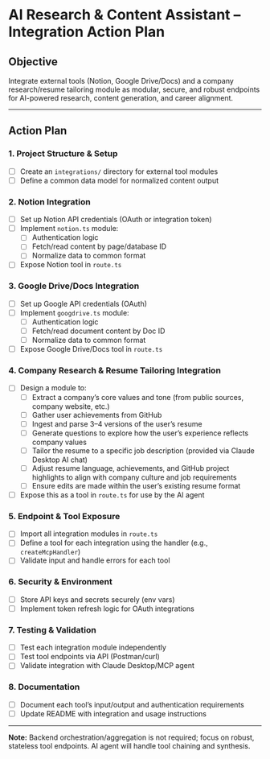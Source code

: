 # AI Research & Content Assistant – Integration Action Plan

## Objective
Integrate external tools (Notion, Google Drive/Docs) and a company research/resume tailoring module as modular, secure, and robust endpoints for AI-powered research, content generation, and career alignment.

---

## Action Plan

### 1. Project Structure & Setup
- [ ] Create an `integrations/` directory for external tool modules
- [ ] Define a common data model for normalized content output

### 2. Notion Integration
- [ ] Set up Notion API credentials (OAuth or integration token)
- [ ] Implement `notion.ts` module:
    - [ ] Authentication logic
    - [ ] Fetch/read content by page/database ID
    - [ ] Normalize data to common format
- [ ] Expose Notion tool in `route.ts`

### 3. Google Drive/Docs Integration
- [ ] Set up Google API credentials (OAuth)
- [ ] Implement `googdrive.ts` module:
    - [ ] Authentication logic
    - [ ] Fetch/read document content by Doc ID
    - [ ] Normalize data to common format
- [ ] Expose Google Drive/Docs tool in `route.ts`

### 4. Company Research & Resume Tailoring Integration
- [ ] Design a module to:
    - [ ] Extract a company’s core values and tone (from public sources, company website, etc.)
    - [ ] Gather user achievements from GitHub
    - [ ] Ingest and parse 3–4 versions of the user’s resume
    - [ ] Generate questions to explore how the user’s experience reflects company values
    - [ ] Tailor the resume to a specific job description (provided via Claude Desktop AI chat)
    - [ ] Adjust resume language, achievements, and GitHub project highlights to align with company culture and job requirements
    - [ ] Ensure edits are made within the user’s existing resume format
- [ ] Expose this as a tool in `route.ts` for use by the AI agent

### 5. Endpoint & Tool Exposure
- [ ] Import all integration modules in `route.ts`
- [ ] Define a tool for each integration using the handler (e.g., `createMcpHandler`)
- [ ] Validate input and handle errors for each tool

### 6. Security & Environment
- [ ] Store API keys and secrets securely (env vars)
- [ ] Implement token refresh logic for OAuth integrations

### 7. Testing & Validation
- [ ] Test each integration module independently
- [ ] Test tool endpoints via API (Postman/curl)
- [ ] Validate integration with Claude Desktop/MCP agent

### 8. Documentation
- [ ] Document each tool’s input/output and authentication requirements
- [ ] Update README with integration and usage instructions

---

**Note:** Backend orchestration/aggregation is not required; focus on robust, stateless tool endpoints. AI agent will handle tool chaining and synthesis. 
